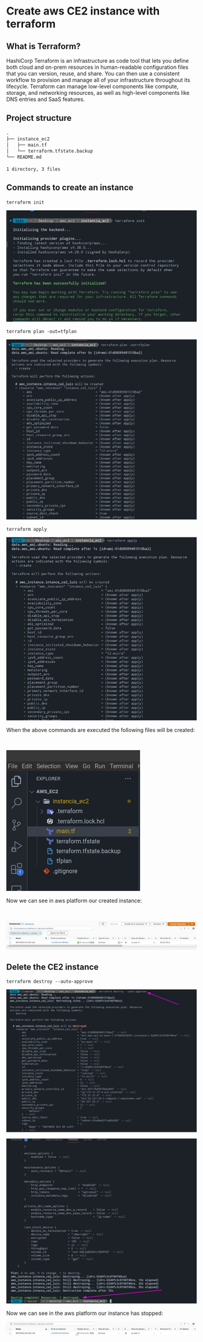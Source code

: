 # Create aws CE2 instance with terraform

## What is Terraform?

<p>
HashiCorp Terraform is an infrastructure as code tool that lets you define both cloud and on-prem resources in human-readable configuration files that you can version, reuse, and share. You can then use a consistent workflow to provision and manage all of your infrastructure throughout its lifecycle. Terraform can manage low-level components like compute, storage, and networking resources, as well as high-level components like DNS entries and SaaS features.
</p>


## Project structure

```
.
├── instance_ec2
│   ├── main.tf
│   └── terraform.tfstate.backup
└── README.md

1 directory, 3 files
```

## Commands to create an instance

```
terraform init
```

![terraform init"](resources/img-1.jpeg)

```
terraform plan -out=tfplan
```

![terraform plan -out=tfplan"](resources/img-2.jpeg)

```
terraform apply
```


![terraform apply"](resources/img-3.jpeg)

When the above commands are executed the following files will be created:

<br>

![When the above commands are executed the following files will be created"](resources/img-4.jpeg)

Now we can see in aws platform our created instance:

<br>

![Now we can see in aws platform our created instance"](resources/img-7.jpeg)

## Delete the CE2 instance

```
terraform destroy --auto-approve
```

![terraform destroy --auto-approve"](resources/img-5.jpeg)

![terraform destroy --auto-approve"](resources/img-6.jpeg)

<p>
Now we can see in the aws platform our instance has stopped:
</p>

<brz>

![terraform destroy --auto-approve"](resources/img-8.jpeg)